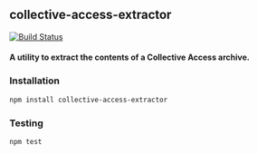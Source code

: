## collective-access-extractor
[![Build Status](https://travis-ci.org/collective-archive/collective-access-extractor.svg?branch=master)](https://travis-ci.org/collective-archive/collective-access-extractor)

#### A utility to extract the contents of a Collective Access archive.

### Installation
```bash
npm install collective-access-extractor
```

### Testing
```bash
npm test
```
